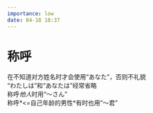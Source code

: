 ```yaml
---
importance: low
date: 04-18 18:37
---
```


# 称呼

在不知道对方姓名时才会使用“あなた”，否则不礼貌  
“わたしは”和“あなたは”经常省略  
称呼*他人*时用“～さん”  
称呼*<=自己年龄的男性*有时也用“～君”